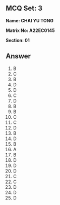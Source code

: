 ## MCQ Set: 3

**Name: CHAI YU TONG**

**Matrix No: A22EC0145**

**Section: 01**

## Answer
1. B
2. C
3. B
4. D 
5. D
6. C
7. D
8. B
9. B
10. C
11. C
12. D
13. B
14. D
15. B
16. A
17. B
18. D
19. D
20. D
21. C
22. C
23. D
24. D
25. D

